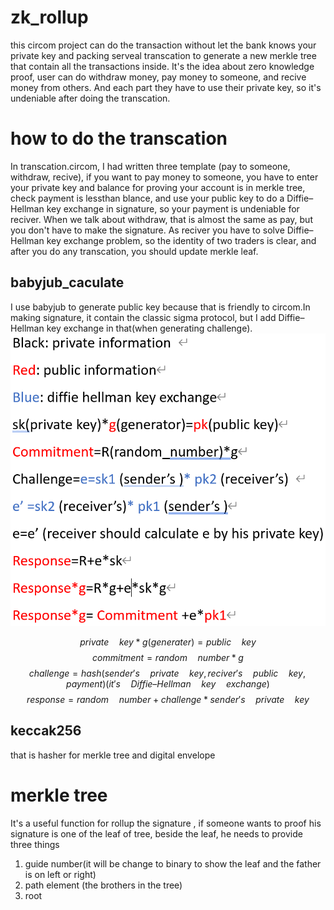 # zk_rollup
this circom project can do the transaction without let the bank knows your private key and packing serveal transcation to generate a new merkle tree that contain all the transactions inside. It's the idea about zero knowledge proof, user can do withdraw money, pay money to someone, and recive money from others. And each part they have to use their private key, so it's undeniable after doing the transcation.

# how to do the transcation
In transcation.circom, I had written three template (pay to someone, withdraw, recive), if you want to pay money to someone, you have to enter your private key and balance for proving your account is in merkle tree, check payment is lessthan blance, and use your public key to do a Diffie–Hellman key exchange in signature, so your payment is undeniable for reciver. When we talk about withdraw, that is almost the same as pay, but you don't have to make the signature. As reciver you have to solve  Diffie–Hellman key exchange problem, so the identity of two traders is clear, and after you do any transcation, you should update merkle leaf. 

## babyjub_caculate
I use babyjub to generate public key because that is friendly to circom.In making signature, it contain the classic sigma protocol, but I add Diffie–Hellman key exchange in that(when generating challenge). 
<img src="instructions.png" alt="png">

$$private\quad key * g (generater) = public\quad key  $$
$$commitment= random\quad number * g  $$
$$challenge=hash (sender's\quad private\quad key, reciver's\quad public\quad key, payment) (it's\quad Diffie–Hellman\quad key\quad exchange) $$
$$response=random\quad number + challenge*sender's\quad private\quad key  $$

## keccak256 
that is hasher for merkle tree and digital envelope

# merkle tree 
It's a useful function for rollup the signature , if someone wants to proof his signature is one of the leaf of tree, beside the leaf, he needs to provide three things
1. guide number(it will be change to binary to show the leaf and the father is on left or right)
2. path element (the brothers in the tree)
3. root



